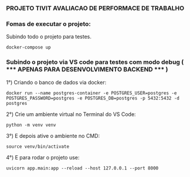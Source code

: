 ### PROJETO TIVIT AVALIACAO DE PERFORMACE DE TRABALHO

### Fomas de executar o projeto:

Subindo todo o projeto para testes.
```
docker-compose up
```

### Subindo o projeto via VS code para testes com modo debug ( *** APENAS PARA DESENVOLVIMENTO BACKEND *** )

1°) Criando o banco de dados via docker:
```
docker run --name postgres-container -e POSTGRES_USER=postgres -e POSTGRES_PASSWORD=postgres -e POSTGRES_DB=postgres -p 5432:5432 -d postgres
```


2°) Crie um ambiente virtual no Terminal do VS Code:
```
python -m venv venv
```

3°) E depois ative o ambiente no CMD:
```
source venv/bin/activate
```
4°) E para rodar o projeto use:
```
uvicorn app.main:app --reload --host 127.0.0.1 --port 8000
```


